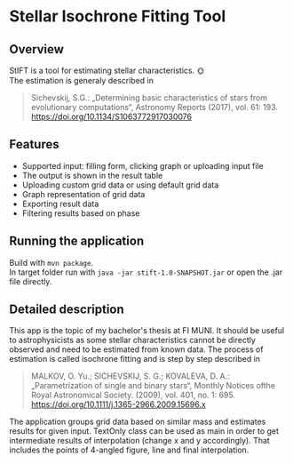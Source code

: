 # Stellar Isochrone Fitting Tool

## Overview
StIFT is a tool for estimating stellar characteristics. :sun_with_face:<br />
The estimation is generaly described in
> Sichevskij, S.G.: „Determining basic characteristics of stars from evolutionary computations“, Astronomy Reports (2017), vol. 61: 193. https://doi.org/10.1134/S1063772917030076

## Features
- Supported input: filling form, clicking graph or uploading input file
- The output is shown in the result table
- Uploading custom grid data or using default grid data
- Graph representation of grid data
- Exporting result data
- Filtering results based on phase

## Running the application
Build with `mvn package`.<br />
In target folder run with `java -jar stift-1.0-SNAPSHOT.jar` or open the .jar file directly.

## Detailed description
This app is the topic of my bachelor's thesis at FI MUNI. It should be useful to astrophysicists as some stellar characteristics cannot be directly observed and need to be estimated from known data. The process of estimation is called isochrone fitting and is step by step described in
> MALKOV, O. Yu.; SICHEVSKIJ, S. G.; KOVALEVA, D. A.: „Parametrization of single and binary stars“, Monthly Notices ofthe Royal Astronomical Society. (2009), vol. 401, no. 1: 695.  https://doi.org/10.1111/j.1365-2966.2009.15696.x

The application groups grid data based on similar mass and estimates results for given input.
TextOnly class can be used as main in order to get intermediate results of interpolation (change x and y accordingly).
That includes the points of 4-angled figure, line and final interpolation.
